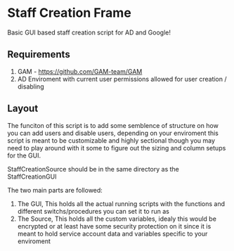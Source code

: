 # Staff Creation Frame
Basic GUI based staff creation script for AD and Google!


## Requirements
1. GAM - https://github.com/GAM-team/GAM
2. AD Enviroment with current user permissions allowed for user creation / disabling

## Layout
The funciton of this script is to add some semblence of structure on how you can add users and disable users, depending on your enviroment this script is meant to be customizable and highly sectional though you may need to play around with it some to figure out the sizing and column setups for the GUI.

StaffCreationSource should be in the same directory as the StaffCreationGUI

The two main parts are followed:
1. The GUI,
   This holds all the actual running scripts with the functions and different switchs/procedures you can set it to run as
3. The Source, 
   This holds all the custom variables, idealy this would be encrypted or at least have some security protection on it since it is meant to hold service account data and variables specific to your enviroment


